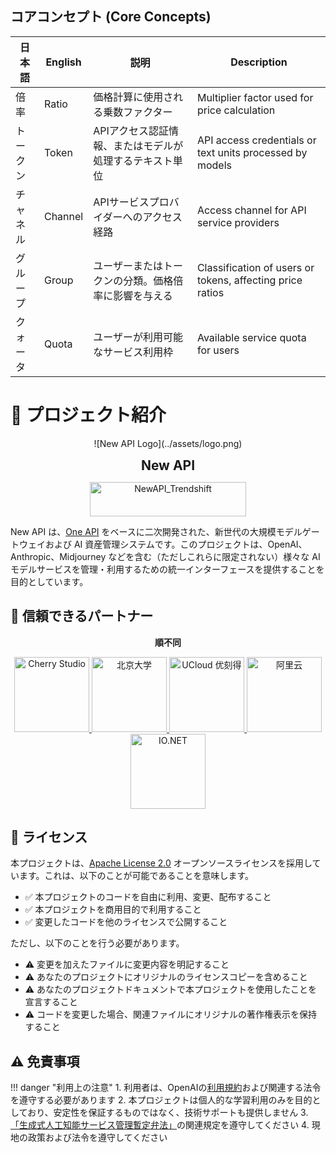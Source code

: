 ## コアコンセプト (Core Concepts)

| 日本語 | English | 説明 | Description |
|------|---------|------|-------------|
| 倍率 | Ratio | 価格計算に使用される乗数ファクター | Multiplier factor used for price calculation |
| トークン | Token | APIアクセス認証情報、またはモデルが処理するテキスト単位 | API access credentials or text units processed by models |
| チャネル | Channel | APIサービスプロバイダーへのアクセス経路 | Access channel for API service providers |
| グループ | Group | ユーザーまたはトークンの分類。価格倍率に影響を与える | Classification of users or tokens, affecting price ratios |
| クォータ | Quota | ユーザーが利用可能なサービス利用枠 | Available service quota for users |

# 📖 プロジェクト紹介

<div class="text-center" markdown>
  ![New API Logo](../assets/logo.png)

  <strong style="font-size: 1.5em">New API</strong>

  <img src="/assets/trendshift.svg" alt="NewAPI_Trendshift" style="width: 250px; height: 55px;" width="250" height="55"/>

</div>

New API は、[One API](https://github.com/songquanpeng/one-api) をベースに二次開発された、新世代の大規模モデルゲートウェイおよび AI 資産管理システムです。このプロジェクトは、OpenAI、Anthropic、Midjourney などを含む（ただしこれらに限定されない）様々な AI モデルサービスを管理・利用するための統一インターフェースを提供することを目的としています。

## 🤝 信頼できるパートナー

<p align="center"><strong>順不同</strong></p>

<div class="text-center" markdown>
  <a href="https://www.cherry-ai.com/" target="_blank">
    <img src="/assets/partner/cherry-studio.png" alt="Cherry Studio" height="120"/>
  </a>
  <a href="https://bda.pku.edu.cn/" target="_blank">
    <img src="/assets/partner/pku.png" alt="北京大学" height="120"/>
  </a>
  <a href="https://www.compshare.cn/?ytag=GPU_yy_gh_newapi" target="_blank">
    <img src="/assets/partner/ucloud.png" alt="UCloud 优刻得" height="120"/>
  </a>
  <a href="https://www.aliyun.com/" target="_blank">
    <img src="/assets/partner/aliyun.png" alt="阿里云" height="120"/>
  </a>
  <a href="https://io.net/" target="_blank">
    <img src="/assets/partner/io-net.png" alt="IO.NET" height="120"/>
  </a>
</div>

## 📜 ライセンス

本プロジェクトは、[Apache License 2.0](https://github.com/Calcium-Ion/new-api/blob/main/LICENSE) オープンソースライセンスを採用しています。これは、以下のことが可能であることを意味します。

- ✅ 本プロジェクトのコードを自由に利用、変更、配布すること
- ✅ 本プロジェクトを商用目的で利用すること
- ✅ 変更したコードを他のライセンスで公開すること

ただし、以下のことを行う必要があります。

- ⚠️ 変更を加えたファイルに変更内容を明記すること
- ⚠️ あなたのプロジェクトにオリジナルのライセンスコピーを含めること
- ⚠️ あなたのプロジェクトドキュメントで本プロジェクトを使用したことを宣言すること
- ⚠️ コードを変更した場合、関連ファイルにオリジナルの著作権表示を保持すること

## ⚠️ 免責事項

!!! danger "利用上の注意"
    1. 利用者は、OpenAIの[利用規約](https://openai.com/policies/terms-of-use)および関連する法令を遵守する必要があります
    2. 本プロジェクトは個人的な学習利用のみを目的としており、安定性を保証するものではなく、技術サポートも提供しません
    3. [「生成式人工知能サービス管理暫定弁法」](http://www.cac.gov.cn/2023-07/13/c_1690898327029107.htm)の関連規定を遵守してください
    4. 現地の政策および法令を遵守してください

<style>
.text-center {
  text-align: center;
}
.preview-card {
  margin: 10px;
  padding: 15px;
  border-radius: 8px;
  background-color: var(--md-code-bg-color);
}
.preview-card img {
  border-radius: 4px;
  margin-top: 10px;
}
</style>